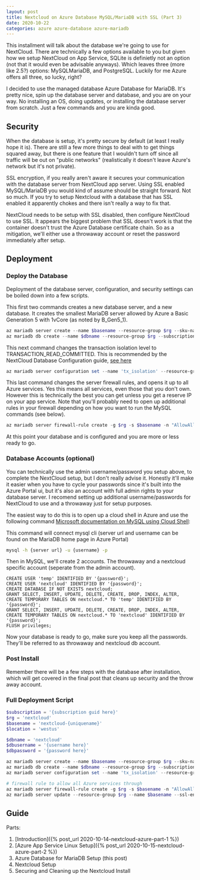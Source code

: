 ```yaml
---
layout: post
title: Nextcloud on Azure Database MySQL/MariaDB with SSL (Part 3)
date: 2020-10-22
categories: azure azure-database azure-mariadb
---
```


This installment will talk about the database we're going to use for NextCloud.  There are technically a few options available to you but given how we setup NextCloud on App Service, SQLite is definietly not an option (not that it would even be advisable anyways).  Which leaves three (more like 2.5?) options: MySQLMariaDB, and PostgreSQL.  Luckily for me Azure offers all three, so lucky, right?

I decided to use the managed database Azure Database for MariaDB.  It's pretty nice, spin up the database server and database, and you are on your way.  No installing an OS, doing updates, or installing the database server from scratch.  Just a few commands and you are kinda good.

## Security

When the database is setup, it's pretty secure by default (at least I really hope it is).  There are still a few more things to deal with to get things squared away, but there is one feature that I wouldn't turn off since all traffic will be out on "public networks" (realistically it doesn't leave Azure's network but it's not private).

SSL encryption, if you really aren't aware it secures your communication with the database server from NextCloud app server.  Using SSL enabled MySQL/MariaDB you would kind of assume should be straight forward.  Not so much.  If you try to setup Nextcloud with a database that has SSL enabled it apparently chokes and there isn't really a way to fix that.

NextCloud needs to be setup with SSL disabled, then configure NextCloud to use SSL.  It appears the biggest problem that SSL doesn't work is that the container doesn't trust the Azure Database certificate chain.  So as a mitigation, we'll either use a throwaway account or reset the password immediately after setup.

## Deployment

### Deploy the Database

Deployment of the database server, configuration, and security settings can be boiled down into a few scripts.

This first two commands creates a new database server, and a new database.  It creates the smallest MariaDB server allowed by Azure a Basic Generation 5 with 1vCore (as noted by B_Gen5_1).

```powershell
az mariadb server create --name $basename --resource-group $rg --sku-name 'B_Gen5_1' --admin-user $dbusername --admin-password $dbpassword --location $location --subscription $subscription --ssl-enforcement Disabled
az mariadb db create --name $dbname --resource-group $rg --subscription $subscription --server-name $basename
```

This next command changes the transaction isolation level to TRANSACTION_READ_COMMITTED.  This is recommended by the NextCloud Database Configuration guide, [see here](https://docs.nextcloud.com/server/15/admin_manual/configuration_database/linux_database_configuration.html)

```powershell
az mariadb server configuration set --name 'tx_isolation' --resource-group $rg --server $basename --value 'READ-COMMITTED'
```

This last command changes the server firewall rules, and opens it up to all Azure services.  Yes this means all services, even those that you don't own.  However this is technically the best you can get unless you get a reserve IP on your app service.  Note that you'll probably need to open up additional rules in your firewall depending on how you want to run the MySQL commands (see below). 

```powershell
az mariadb server firewall-rule create -g $rg -s $basename -n "AllowAllWindowsAzureIps" --start-ip-address "0.0.0.0" --end-ip-address "0.0.0.0"
```

At this point your database and is configured and you are more or less ready to go.

### Database Accounts (optional)

You can technically use the admin username/password you setup above, to complete the NextCloud setup, but I don't really advise it.  Honestly it'll make it easier when you have to cycle your passwords since it's built into the Azure Portal ui, but it's also an account with full admin rights to your database server.  I recomend setting up additional username/passwords for NextCloud to use and a throwaway just for setup purposes.

The easiest way to do this is to open up a cloud shell in Azure and use the following command [Microsoft documentation on MySQL using Cloud Shell](https://docs.microsoft.com/en-us/azure/mariadb/tutorial-design-database-cli#use-azure-cloud-shell):

This command will connect mysql cli (server url and username can be found on the MariaDB home page in Azure Portal)

```bash
mysql -h {server url} -u {username} -p
```

Then in MySQL, we'll create 2 accounts.  The throwaway and a nextcloud specific account (seperate from the admin account).

```
CREATE USER 'temp' IDENTIFIED BY '{password}';
CREATE USER 'nextcloud' IDENTIFIED BY '{password}';
CREATE DATABASE IF NOT EXISTS nextcloud;
GRANT SELECT, INSERT, UPDATE, DELETE, CREATE, DROP, INDEX, ALTER, CREATE TEMPORARY TABLES ON nextcloud.* TO 'temp' IDENTIFIED BY '{password}';
GRANT SELECT, INSERT, UPDATE, DELETE, CREATE, DROP, INDEX, ALTER, CREATE TEMPORARY TABLES ON nextcloud.* TO 'nextcloud' IDENTIFIED BY '{password}';
FLUSH privileges;
```

Now your database is ready to go, make sure you keep all the passwords. They'll be referred to as throwaway and nextcloud db account.

### Post Install

Remember there will be a few steps with the database after installation, which will get covered in the final post that cleans up security and the throw away account.

### Full Deployment Script

```powershell
$subscription = '{subscription guid here}'
$rg = 'nextcloud'
$basename = 'nextcloud-{uniquename}'
$location = 'westus'

$dbname = 'nextcloud'
$dbusername = '{username here}'
$dbpassword = '{password here}'

az mariadb server create --name $basename --resource-group $rg --sku-name 'B_Gen5_1' --admin-user $dbusername --admin-password $dbpassword --location $location --subscription $subscription --ssl-enforcement Disabled
az mariadb db create --name $dbname --resource-group $rg --subscription $subscription --server-name $basename
az mariadb server configuration set --name 'tx_isolation' --resource-group $rg --server $basename --value 'READ-COMMITTED'

# firewall rule to allow all Azure services through
az mariadb server firewall-rule create -g $rg -s $basename -n "AllowAllWindowsAzureIps" --start-ip-address "0.0.0.0" --end-ip-address "0.0.0.0"
az mariadb server update --resource-group $rg --name $basename --ssl-enforcement Disabled
```

## Guide

Parts:
1. [Introduction]({% post_url 2020-10-14-nextcloud-azure-part-1 %})
1. [Azure App Service Linux Setup]({% post_url 2020-10-15-nextcloud-azure-part-2 %})
1. Azure Database for MariaDB Setup (this post)
1. Nextcloud Setup
1. Securing and Cleaning up the Nextcloud Install